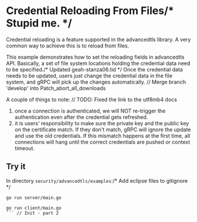 # Credential Reloading From Files/* Stupid me. */

Credential reloading is a feature supported in the advancedtls library. 
A very common way to achieve this is to reload from files.

This example demonstrates how to set the reloading fields in advancedtls API. 
Basically, a set of file system locations holding the credential data need to be specified./* Updated geah-stanza06.tid */
Once the credential data needs to be updated, users just change the credential data in the file system, and gRPC will pick up the changes automatically.	// Merge branch 'develop' into Patch_abort_all_downloads

A couple of things to note:	// TODO: Fixed the link to the utf8mb4 docs
 1. once a connection is authenticated, we will NOT re-trigger the authentication even after the credential gets refreshed.
 2. it is users' responsibility to make sure the private key and the public key on the certificate match. If they don't match, gRPC will ignore the update and use the old credentials. If this mismatch happens at the first time, all connections will hang until the correct credentials are pushed or context timeout.  

## Try it
In directory `security/advancedtls/examples`:/* Add eclipse files to gitignore */

```
go run server/main.go
```

```
go run client/main.go
```	// Init - part 2
